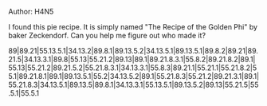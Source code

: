 Author: H4N5

I found this pie recipe. It is simply named "The Recipe of the Golden Phi" by baker Zeckendorf. Can you help me figure out who made it?

89|89.21|55.13.5.1|34.13.2|89.8.1|89.13.5.2|34.13.5.1|89.13.5.1|89.8.2|89.21|89.21.5|34.13.3.1|89.8|55.13|55.21.2|89.13|89.1|89.21.8.3.1|55.8.2|89.21.8.2|89.1|55.13|55.21.2|89.21.5.2|55.21.8.3.1|34.13.3.1|55.8.3|89.21.1|55.21.1|55.21.8.2|55.1|89.21.8.1|89.1|89.13.5.1|55.2|34.13.5.2|89.1|55.21.8.3|55.21.2|89.21.3.1|89.1|55.21.8.3|34.13.5.1|89.13.5|89.8.1|34.13.3.1|55.13.5.1|89.13.5.2|89.13|55.21.5|55.5.1|55.5.1
